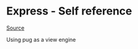 # Express - Self reference
[Source](https://www.terlici.com/2014/09/29/express-router.html "Source title")

Using pug as a view engine

